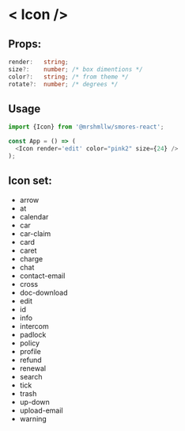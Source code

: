 # < Icon />

## Props:

```ts
render:   string; 
size?:    number; /* box dimentions */
color?:   string; /* from theme */
rotate?:  number; /* degrees */
```

## Usage

```js
import {Icon} from '@mrshmllw/smores-react';

const App = () => (
  <Icon render='edit' color="pink2" size={24} />
);
```

## Icon set:

* arrow
* at
* calendar
* car
* car-claim
* card
* caret
* charge
* chat
* contact-email
* cross
* doc-download
* edit
* id
* info
* intercom
* padlock
* policy
* profile
* refund
* renewal
* search
* tick
* trash
* up-down
* upload-email
* warning